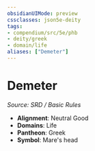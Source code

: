 ```yaml
---
obsidianUIMode: preview
cssclasses: json5e-deity
tags:
- compendium/src/5e/phb
- deity/greek
- domain/life
aliases: ["Demeter"]
---
```

# Demeter
*Source: SRD / Basic Rules* 

- **Alignment**: Neutral Good
- **Domains**: Life
- **Pantheon**: Greek
- **Symbol**: Mare's head